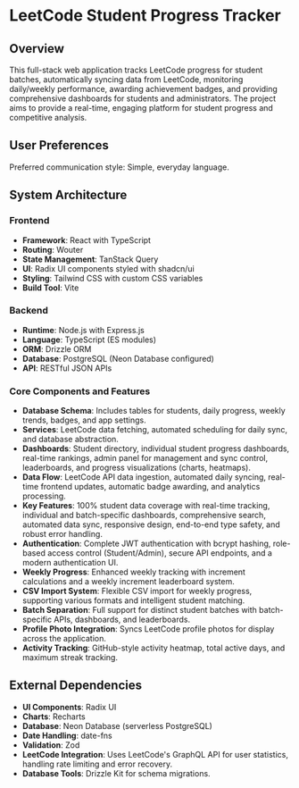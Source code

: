 # LeetCode Student Progress Tracker

## Overview

This full-stack web application tracks LeetCode progress for student batches, automatically syncing data from LeetCode, monitoring daily/weekly performance, awarding achievement badges, and providing comprehensive dashboards for students and administrators. The project aims to provide a real-time, engaging platform for student progress and competitive analysis.

## User Preferences

Preferred communication style: Simple, everyday language.

## System Architecture

### Frontend
- **Framework**: React with TypeScript
- **Routing**: Wouter
- **State Management**: TanStack Query
- **UI**: Radix UI components styled with shadcn/ui
- **Styling**: Tailwind CSS with custom CSS variables
- **Build Tool**: Vite

### Backend
- **Runtime**: Node.js with Express.js
- **Language**: TypeScript (ES modules)
- **ORM**: Drizzle ORM
- **Database**: PostgreSQL (Neon Database configured)
- **API**: RESTful JSON APIs

### Core Components and Features
- **Database Schema**: Includes tables for students, daily progress, weekly trends, badges, and app settings.
- **Services**: LeetCode data fetching, automated scheduling for daily sync, and database abstraction.
- **Dashboards**: Student directory, individual student progress dashboards, real-time rankings, admin panel for management and sync control, leaderboards, and progress visualizations (charts, heatmaps).
- **Data Flow**: LeetCode API data ingestion, automated daily syncing, real-time frontend updates, automatic badge awarding, and analytics processing.
- **Key Features**: 100% student data coverage with real-time tracking, individual and batch-specific dashboards, comprehensive search, automated data sync, responsive design, end-to-end type safety, and robust error handling.
- **Authentication**: Complete JWT authentication with bcrypt hashing, role-based access control (Student/Admin), secure API endpoints, and a modern authentication UI.
- **Weekly Progress**: Enhanced weekly tracking with increment calculations and a weekly increment leaderboard system.
- **CSV Import System**: Flexible CSV import for weekly progress, supporting various formats and intelligent student matching.
- **Batch Separation**: Full support for distinct student batches with batch-specific APIs, dashboards, and leaderboards.
- **Profile Photo Integration**: Syncs LeetCode profile photos for display across the application.
- **Activity Tracking**: GitHub-style activity heatmap, total active days, and maximum streak tracking.

## External Dependencies

- **UI Components**: Radix UI
- **Charts**: Recharts
- **Database**: Neon Database (serverless PostgreSQL)
- **Date Handling**: date-fns
- **Validation**: Zod
- **LeetCode Integration**: Uses LeetCode's GraphQL API for user statistics, handling rate limiting and error recovery.
- **Database Tools**: Drizzle Kit for schema migrations.